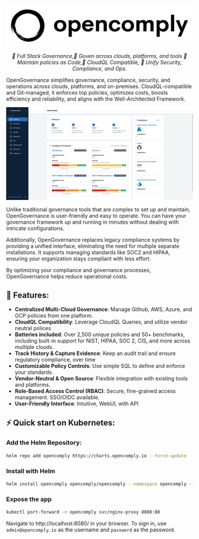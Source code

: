 <p align="right">
  <a href="https://opencomply.io">
    <picture style="width":80%">
          <source media="(prefers-color-scheme: dark)" srcset="https://github.com/opengovern/opencomply/blob/main/assets/logos/logo-dark.png">
          <source media="(prefers-color-scheme: light)" srcset="https://github.com/opengovern/opencomply/blob/main/assets/logos/logo-light.png">
          <img style="width":80%" alt="opencomply" src="https://github.com/opengovern/opencomply/blob/main/assets/logos/logo-light.png" >
    </picture>

  </a>
</p>

<p align="center"> <em>🚀 Full Stack Governance,🚀 Goven across clouds, platforms, and tools 🚀 Maintain policies as Code,🚀 CloudQL Compatible, 🚀 Unify Security, Compliance, and Ops.</em> </p>

OpenGovernance simplifies governance, compliance, security, and operations across clouds, platforms, and on-premises. CloudQL-compatible and Git-managed, it enforces top policies, optimizes costs, boosts efficiency and reliability, and aligns with the Well-Architected Framework.

![App Screenshot](./assets/screenshots/app-%20screenshot%203.png)

Unlike traditional governance tools that are complex to set up and maintain, OpenGovernance is user-friendly and easy to operate. You can have your governance framework up and running in minutes without dealing with intricate configurations.

Additionally, OpenGovernance replaces legacy compliance systems by providing a unified interface, eliminating the need for multiple separate installations. It supports managing standards like SOC2 and HIPAA, ensuring your organization stays compliant with less effort.

By optimizing your compliance and governance processes, OpenGovernance helps reduce operational costs.

## 🌟 Features:
- **Centralized Multi-Cloud Governance**: Manage Github, AWS, Azure, and GCP policies from one platform.
- **CloudQL Compatibility**: Leverage CloudQL Queries, and utilize vendor neutral polices
- **Batteries included**: Over 2,500 unique policies and 50+ benchmarks, including built-in support for NIST, HIPAA, SOC 2, CIS, and more across multiple clouds.
- **Track History & Capture Evidence**: Keep an audit trail and ensure regulatory compliance, over time
- **Customizable Policy Controls**: Use simple SQL to define and enforce your standards.
- **Vendor-Neutral & Open Source**: Flexible integration with existing tools and platforms.
- **Role-Based Access Control (RBAC)**: Secure, fine-grained access management. SSO/OIDC available.
- **User-Friendly Interface**: Intuitive, WebUI, with API

## ⚡️ Quick start on Kubernetes:

### Add the Helm Repository:

```bash
helm repo add opencomply https://charts.opencomply.io --force-update
```

### Install with Helm
```bash
helm install opencomply opencomply/opencomply --namespace opencomply --create-namespace --timeout 10m 
```

### Expose the app

```bash
kubectl port-forward -n opencomply svc/nginx-proxy 8080:80
```
Navigate to http://localhost:8080/ in your browser.
To sign in, use `admin@opencomply.io` as the username and `password` as the password.
